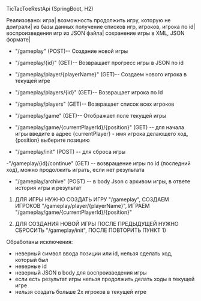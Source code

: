 TicTacToeRestApi (SpringBoot, H2)

Реализовано: игра| возможность продолжить игру, которую не доиграли| из базы данных получение списков игр, 
игроков, игрока по id| воспроизведения игр из JSON файла| сохранение игры в XML, JSON формате| 
 

  - "/gameplay" (POST)-- Создание новой игры 
  
  - "/gameplay/{id}" (GET)-- Возвращает прогресс игры в JSON по id
  
  - "/gameplay/player/{playerName}" (GET)-- Создаем нового игрока в текущей игре
  
  - "/gameplay/players/{id}" (GET)-- Возвращает игрока по Id
  
  - "/gameplay/players" (GET)-- Возвращает список всех игроков
  
  - "/gameplay/game" (GET)-- Отображает поле текущей игры 
  
  - "/gameplay/game/{currentPlayerId}/{position}" (GET) -- для начала игры введите в адрес {currentPlayer} - имя игрока делающего ход, {position} выберите позицию
  
  - "/gameplay/init" (POST) -- для сброса игры
  
  -"/gameplay/{id}/continue" (GET) -- возвращение игры по id (последний ход), можно продолжить играть, если нет результата
  
  - "/gameplay/archive" (POST) -- в body Json с архивом игры, в ответе история игры и результат
  
  1) ДЛЯ ИГРЫ НУЖНО СОЗДАТЬ ИГРУ "/gameplay", СОЗДАЕМ ИГРОКОВ "/gameplay/player/{playerName}", 
  ИГРАЕМ "/gameplay/game/{currentPlayerId}/{position}"
  
  2) ДЛЯ СОЗДАНИЯ НОВОЙ ИГРЫ ПОСЛЕ ПРЕДЫДУЩЕЙ НУЖНО СБРОСИТЬ "/gameplay/init", ПОСЛЕ ПОВТОРИТЬ ПУНКТ 1)
  
Обработаны исключения: 
  - неверный символ ввода позиции или id, нельзя сделать ход, который был
  - неверные id
  - неверный JSON в body для воспроизведения игры
  - если есть результат игры нельзя продолжить делать ходы в текущей игре
  - нельзя создать больше 2х игроков в текущей игре
